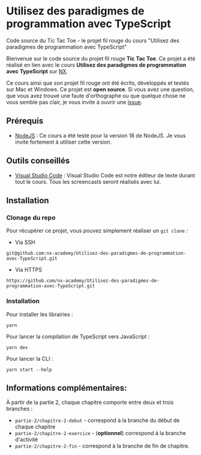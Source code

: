 # Utilisez des paradigmes de programmation avec TypeScript
 Code source du Tic Tac Toe - le projet fil rouge du cours "Utilisez des paradigmes de programmation avec TypeScript" 

Bienvenue sur le code source du projet fil rouge **Tic Tac Toe**. Ce projet a été réalisé en lien avec le cours **Utilisez des paradigmes de programmation avec TypeScript** sur [NX](https://beta.nx.academy).

Ce cours ainsi que son projet fil rouge ont été écrits, développés et testés sur Mac et Windows. Ce projet est **open source**. Si vous avez une question, que vous avez trouvé une faute d'orthographe ou que quelque chose ne vous semble pas clair, je vous invite à ouvrir une [issue](https://github.com/nx-academy/Utilisez-des-paradigmes-de-programmation-avec-TypeScript/issues).

## Prérequis

- [NodeJS](https://nodejs.org/en) : Ce cours a été testé pour la version 18 de
  NodeJS. Je vous invite fortement à utiliser cette version.

## Outils conseillés

- [Visual Studio Code](https://code.visualstudio.com/) : Visual Studio Code est notre éditeur de texte durant tout le cours. Tous les screencasts seront réalisés avec lui.

## Installation

### Clonage du repo

Pour récupérer ce projet, vous pouvez simplement réaliser un `git clone` :

- Via SSH

```
git@github.com:nx-academy/Utilisez-des-paradigmes-de-programmation-avec-TypeScript.git
```

- Via HTTPS

```
https://github.com/nx-academy/Utilisez-des-paradigmes-de-programmation-avec-TypeScript.git
```

### Installation

Pour installer les librairies :

```
yarn
```

Pour lancer la compilation de TypeScript vers JavaScript :

```
yarn dev
```

Pour lancer la CLI :

```
yarn start --help
```

## Informations complémentaires:

À partir de la partie 2, chaque chapitre comporte entre deux et trois branches :

- `partie-2/chapitre-2-debut` - correspond à la branche du début de chaque chapitre
- `partie-2/chapitre-2-exercice` - (**optionnel**) correspond à la branche d'activité
- `partie-2/chapitre-2-fin` - correspond à la branche de fin de chapitre.
